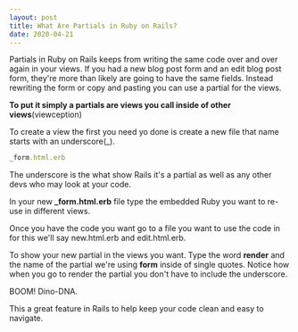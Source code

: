 ```yaml
---
layout: post
title: What Are Partials in Ruby on Rails?
date: 2020-04-21
---
```


Partials in Ruby on Rails keeps from writing the same code over and over again in your views. If you had a new blog post form and an edit blog post form, they're more than likely are going to have the same fields. Instead rewriting the form or copy and pasting you can use a partial for the views.

**To put it simply a partials are views you call inside of other views**(viewception)

To create a view the first you need yo done is create a new file that name starts with an underscore(_).

```ruby
_form.html.erb
```
The underscore is the what show Rails it's a partial as well as any other devs who may look at your code.

In your new **_form.html.erb** file type the embedded Ruby you want to re-use in different views.


Once you have the code you want go to a file you want to use the code in for this we'll say new.html.erb and edit.html.erb.

To show your new partial in the views you want. Type the word **render** and the name of the partial we're using **form** inside of single quotes. Notice how when you go to render the partial you don't have to include the underscore.


BOOM! Dino-DNA. 

This a great feature in Rails to help keep your code clean and easy to navigate.
